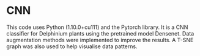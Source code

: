 # CNN
This code uses Python (1.10.0+cu111) and the Pytorch library.
It is a CNN classifier for Delphinium plants using the pretrained model Densenet. 
Data augmentation methods were implemented to improve the results.
A T-SNE graph was also used to help visualise data patterns.
